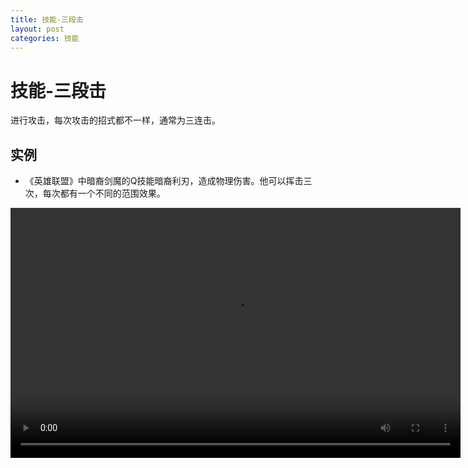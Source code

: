 ```yaml
---
title: 技能-三段击
layout: post
categories: 技能
---
```


# 技能-三段击
进行攻击，每次攻击的招式都不一样，通常为三连击。

## 实例

- 《英雄联盟》中暗裔剑魔的Q技能暗裔利刃，造成物理伤害。他可以挥击三次，每次都有一个不同的范围效果。

<video width="720" height="400" controls>
    <source src="{{ site.url }}/videos/连击-暗裔剑魔-厄萨斯-Q.mp4" type="video/mp4">
</video>
